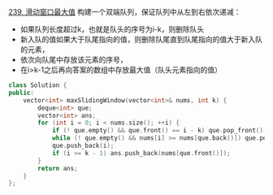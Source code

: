 [239. 滑动窗口最大值](https://leetcode-cn.com/problems/sliding-window-maximum/)
构建一个双端队列，保证队列中从左到右依次递减：
* 如果队列长度超过k，也就是队头的序号为i-k，则删除队头
* 新入队的值如果大于队尾指向的值，则删除队尾直到队尾指向的值大于新入队的元素，
* 依次向队尾中存放该元素的序号，
* 在i>k-1之后再向答案的数组中存放最大值（队头元素指向的值）  
  
```cpp
class Solution {
public:
    vector<int> maxSlidingWindow(vector<int>& nums, int k) {
        deque<int> que;
        vector<int> ans;
        for (int i = 0; i < nums.size(); ++i) {
            if (! que.empty() && que.front() == i - k) que.pop_front();
            while (! que.empty() && nums[i] >= nums[que.back()]) que.pop_back();
            que.push_back(i);
            if (i >= k - 1) ans.push_back(nums[que.front()]);
        }
        return ans;
    }
};
```